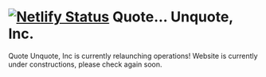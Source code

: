 [![Netlify Status](https://api.netlify.com/api/v1/badges/e7d8d588-424f-40be-8e16-d74ab53976dc/deploy-status)](https://app.netlify.com/sites/inspiring-lalande-a38c8d/deploys)
Quote... Unquote, Inc.
======
Quote Unquote, Inc is currently relaunching operations! Website is currently under constructions, please check again soon.
